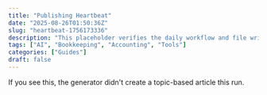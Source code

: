 ```yaml
---
title: "Publishing Heartbeat"
date: "2025-08-26T01:50:36Z"
slug: "heartbeat-1756173336"
description: "This placeholder verifies the daily workflow and file writes."
tags: ["AI", "Bookkeeping", "Accounting", "Tools"]
categories: ["Guides"]
draft: false
---
```


If you see this, the generator didn't create a topic-based article this run.
